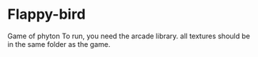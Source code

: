 # Flappy-bird
Game of phyton
To run, you need the arcade library.
all textures should be in the same folder as the game.
